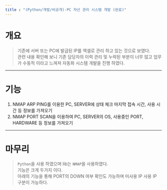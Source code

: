 ```yaml
---
title : "(Python/개발/비공개)-PC 자산 관리 시스템 개발 (완료)"
---
```


# 개요
>기존에 서버 또는 PC에 발급된 IP를 엑셀로 관리 하고 있는 것으로 보였다.<br>관련 내용 확인해 보니 기존 담당자의 이력 관리 및 누락된 부분이 너무 많고 업무가 수동적 이라고 느껴져 자동화 시스템 개발을 진행 하였다.

---

# 기능
1. NMAP ARP PING를 이용한 PC, SERVER에 상태 체크 마지막 접속 시간, 사용 시간 등 정보를 가져오기
1. NMAP PORT SCAN을 이용하여 PC, SERVER의 OS, 사용중인 PORT, HARDWARE 등 정보를 가져오기

---

# 마무리
>`Python`을 사용 하였으며 lib는 `NMAP`을 사용하였다.<br>기능은 크게 두가지 이다.<br>아래의 기능을 통해 PORT의 DOWN 여부 확인도 가능하며 미사용 IP 사용 IP 구분이 가능하다.
